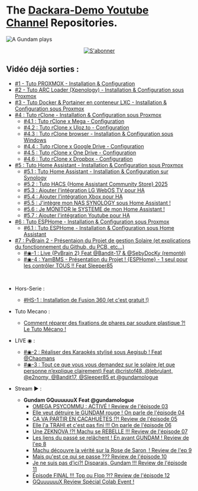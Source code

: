 # The [Dackara-Demo Youtube Channel](https://www.youtube.com/@DackaraDemo) Repositories.
![A Gundam plays](https://github.com/user-attachments/assets/aa72fcc5-6f89-4134-8a33-9daa11de5709)

<p align="center"><a href="https://www.youtube.com/@DackaraDemo/?sub_confirmation=1">
  <img src="https://github.com/user-attachments/assets/fc61423e-8aa4-47c3-996b-f53c2a6bde5d" alt="S'abonner"/>
</a></p>

## Vidéo déjà sorties :
- [#1 - Tuto PROXMOX - Installation & Configuration](https://github.com/Dackara/Demo/blob/main/Video/%231%20-%20Tuto%20PROXMOX%20-%20Installation%20%26%20Configuration.md)
- [#2 - Tuto ARC Loader (Xpenology) - Installation & Configuration sous Proxmox](https://github.com/Dackara/Demo/blob/main/Video/%232%20-%20Tuto%20ARC%20Loader%20(Xpenology)%20-%20Installation%20%26%20Configuration%20sous%20Proxmox.md)
- [#3 - Tuto Docker & Portainer en conteneur LXC - Installation & Configuration sous Proxmox](https://github.com/Dackara/Demo/blob/main/Video/%233%20-%20Tuto%20Docker%20%26%20Portainer%20en%20conteneur%20LXC%20-%20Installation%20%26%20Configuration%20sous%20Proxmox.md)
- [#4 : Tuto rClone - Installation & Configuration sous Proxmox](https://github.com/Dackara/Demo/blob/main/Video/%234%20-%20Tuto%20rClone%20-%20Installation%20%26%20Configuration%20sous%20Proxmox.md)
  - [#4.1 : Tuto rClone x Mega - Configuration](https://github.com/Dackara/Demo/blob/main/Video/%234.1%20-%20Tuto%20Mount%20Mega%20Cloud%20dans%20rClone%20-%20Configuration%20sous%20Proxmox.md)
  - [#4.2 : Tuto rClone x Uloz.to - Configuration](https://github.com/Dackara/Demo/blob/main/Video/%234.2%20-%20Tuto%20Mount%20Uloz.to%20Cloud%20dans%20rClone%20-%20Configuration%20sous%20Proxmox.md)
  - [#4.3 : Tuto rClone browser - Installation & Configuration sous Windows](https://github.com/Dackara/Demo/blob/main/Video/%234.3%20-%20Tuto%20rClone%20browser%20-%20Installation%20%26%20Configuration%20sous%20Windows.md)
  - [#4.4 : Tuto rClone x Google Drive - Configuration](https://github.com/Dackara/Demo/blob/main/Video/%234.4%20-%20Tuto%20Mount%20Google%20Drive%20dans%20rClone%20-%20Configuration%20sous%20Proxmox.md)
  - [#4.5 : Tuto rClone x One Drive - Configuration](https://github.com/Dackara/Demo/blob/main/Video/%234.5%20-%20Tuto%20Mount%20One%20Drive%20dans%20rClone%20-%20Configuration%20sous%20Proxmox.md)
  - [#4.6 : Tuto rClone x Dropbox - Configuration](https://github.com/Dackara/Demo/blob/main/Video/%234.6%20-%20Tuto%20Mount%20Dropbox%20dans%20rClone%20-%20Configuration%20sous%20Proxmox.md)
- [#5 : Tuto Home Assistant - Installation & Configuration sous Proxmox](https://github.com/Dackara/Demo/blob/main/Video/%235%20-%20Tuto%20Home%20Assistant%20-%20Installation%20%26%20Configuration%20sous%20Proxmox.md)
  - [#5.1 : Tuto Home Assistant - Installation & Configuration sur Synology](https://github.com/Dackara/Demo/blob/main/Video/%235.1%20-%20Tuto%20Home%20Assistant%20-%20Installation%20%26%20Configuration%20sous%20Synology.md)
  - [#5.2 : Tuto HACS {Home Assistant Community Store} 2025](https://youtu.be/IGsWxooA7Ts)
  - [#5.3 : Ajouter l'intégration LG WebOS TV pour HA](https://www.youtube.com/watch?v=NoUqJuz8mNY)
  - [#5.4 : Ajouter l'intégration Xbox pour HA](https://www.youtube.com/watch?v=-kWB0cbgUhc)
  - [#5.5 : J'intègre mon NAS SYNOLOGY sous Home Assistant !](https://www.youtube.com/watch?v=bz7ShhS1NZA)
  - [#5.6 : Je MONITOR le SYSTEME de mon Home Assistant !](https://www.youtube.com/watch?v=8Gi9cTq-2wM)
  - [#5.7 : Ajouter l'intégration Youtube pour HA](https://www.youtube.com/watch?v=EARiELjc0G0)
- [#6 : Tuto ESPHome - Installation & Configuration sous Proxmox](https://youtu.be/50YTn9k1r-o)
  - [#6.1 : Tuto ESPHome - Installation & Configuration sous Home Assistant](https://youtu.be/nZum6s-rQzY)
- [#7 : PvBrain 2 - Présentaion du Projet de gestion Solaire (et explications du fonctionnement du Github, du PCB, etc...)](https://youtu.be/0FxQcrgmYuU)
  - [#◉-1 : Live {PvBrain 2} Feat @Bandit-17 & @SebyDocKy (remonté)](https://youtube.com/live/NITEFeAOpwg)
  - [#◉-4 : YamBMS - Présentation du Projet ! {ESPHome} - 1 seul pour les contrôler TOUS !! Feat Sleeper85](https://www.youtube.com/watch?v=kc0tziyQunQ)
<br/>

- Hors-Serie :
  - [#HS-1 : Installation de Fusion 360 (et c'est gratuit !)](https://youtu.be/IdHVv1cFigA)

- Tuto Mecano :
  - [Comment réparer des fixations de phares par soudure plastique ?! Le Tuto Mécano !](https://www.youtube.com/watch?v=aPSLf23O2PA)

- LIVE ◉ :
  - [#◉-2 : Réaliser des Karaokés stylisé sous Aegisub ! Feat @Chaomans](https://youtube.com/live/q5ZAvl7yxN0)
  - [#◉-3 : Tout ce que vous vous demandez sur le solaire (et que personne n’explique clairement) Feat ⁨@cristof48, @⁨lebrulant, @e2nomy, @Bandit17, @Sleeper85 et @gundamologue](https://youtube.com/live/v8ktxZlP-CE)

- Stream ► :
  - **Gundam GQuuuuuuX Feat ‪@gundamologue**
    - [OMEGA PSYCOMMU : ACTIVÉ ! Review de l'épisode 03‬](https://youtube.com/live/7tRCCWNYzhE)
    - [Elle veut détruire le GUNDAM rouge ! On parle de l'épisode 04](https://youtube.com/live/I5lGjjEgLHo)
    - [ÇA VA PARTIR EN CACAHUÈTES !?!  Review de l'épisode 05](https://youtube.com/live/L_KJ8yJEYhM)
    - [Elle l'a TRAHI et c'est pas fini !!! On parle de l'épisode 06](https://youtube.com/live/TtAWjBIRA_A)
    - [Une ZEKNOVA !?! Machu se REBELLE !!! Review de l'épisode 07](https://youtube.com/live/wtRqeNBsX8Y)
    - [Les liens du passé se relâchent ! En avant GUNDAM ! Review de l'ep 8](https://www.youtube.com/watch?v=xh41SarmFcs)
    - [Machu découvre la vérité sur la Rose de Saron  ! Review de l'ep 9](https://www.youtube.com/watch?v=fG6V3XIKzB0)
    - [Mais qu'est ce qui se passe ??? Review de l'épisode 10](https://youtube.com/live/xmHNZfN4tTw)
    - [Je ne suis pas d’ici?! Disparais, Gundam !!! Review de l'épisode 11](https://www.youtube.com/watch?v=DPlrhCi5ijw)
    - [Épisode FINAL !!! Top ou Flop ?!? Review de l'épisode 12](https://www.youtube.com/watch?v=IcEFfKGh9og)
    - [GQuuuuuuX Review Spécial Colab Event !](https://www.youtube.com/watch?v=OTXbEtT7a0s)
